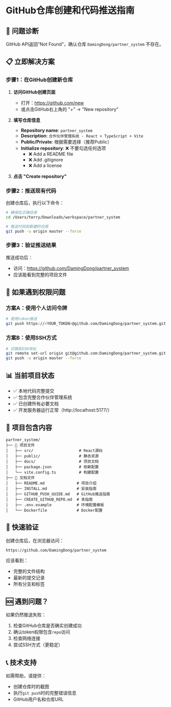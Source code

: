 # GitHub仓库创建和代码推送指南

## 🚨 问题诊断

GitHub API返回"Not Found"，确认仓库 `DamingDong/partner_system` 不存在。

## 📋 立即解决方案

### 步骤1：在GitHub创建新仓库

1. **访问GitHub创建页面**
   - 打开：https://github.com/new
   - 或点击GitHub右上角的 "+" → "New repository"

2. **填写仓库信息**
   - **Repository name**: `partner_system`
   - **Description**: `合作伙伴管理系统 - React + TypeScript + Vite`
   - **Public/Private**: 根据需要选择（推荐Public）
   - **Initialize repository**: ❌ 不要勾选任何选项
     - ❌ Add a README file
     - ❌ Add .gitignore
     - ❌ Add a license

3. **点击 "Create repository"**

### 步骤2：推送现有代码

创建仓库后，执行以下命令：

```bash
# 确保在正确目录
cd /Users/terry/Downloads/workspace/partner_system

# 推送代码到新建的仓库
git push -u origin master --force
```

### 步骤3：验证推送结果

推送成功后：
- 访问：https://github.com/DamingDong/partner_system
- 应该能看到完整的项目文件

## 🔄 如果遇到权限问题

### 方案A：使用个人访问令牌
```bash
# 使用token推送
git push https://<YOUR_TOKEN>@github.com/DamingDong/partner_system.git master --force
```

### 方案B：使用SSH方式
```bash
# 切换到SSH地址
git remote set-url origin git@github.com:DamingDong/partner_system.git
git push -u origin master --force
```

## 📊 当前项目状态

- ✅ 本地代码完整提交
- ✅ 包含完整合作伙伴管理系统
- ✅ 已创建所有必要文档
- ✅ 开发服务器运行正常（http://localhost:5177/）

## 🎯 项目包含内容

```
partner_system/
├── 📁 项目文件
│   ├── src/                    # React源码
│   ├── public/                 # 静态资源
│   ├── docs/                   # 项目文档
│   ├── package.json            # 依赖配置
│   └── vite.config.ts          # 构建配置
├── 📄 文档文件
│   ├── README.md              # 项目介绍
│   ├── INSTALL.md             # 安装指南
│   ├── GITHUB_PUSH_GUIDE.md   # GitHub推送指南
│   ├── CREATE_GITHUB_REPO.md  # 本指南
│   ├── .env.example           # 环境配置模板
│   └── Dockerfile             # Docker配置
```

## 🔧 快速验证

创建仓库后，在浏览器访问：
```
https://github.com/DamingDong/partner_system
```

应该看到：
- 完整的文件结构
- 最新的提交记录
- 所有分支和标签

## 🆘 遇到问题？

如果仍然推送失败：
1. 检查GitHub仓库是否确实创建成功
2. 确认token权限包含`repo`访问
3. 检查网络连接
4. 尝试SSH方式（更稳定）

## 📞 技术支持

如需帮助，请提供：
- 创建仓库时的截图
- 执行`git push`时的完整错误信息
- GitHub用户名和仓库URL
